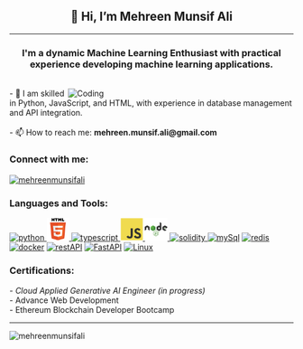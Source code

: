 <h2 align="center">👋 Hi, I’m Mehreen Munsif Ali</h2>
<hr>
<h3 align="center">I'm a dynamic Machine Learning Enthusiast with practical experience developing machine learning applications.</h3><br>
<img align="right" alt="Coding" width="400" src="https://cdn1.kibrispdr.org/data/14/coding-gif-24.gif">
- 🌱 I am skilled in Python, JavaScript, and HTML, with experience in database management and API integration.</b><br><br>
- 📫 How to reach me: <b>mehreen.munsif.ali@gmail.com</b>

<h3 align="left">Connect with me:</h3>
<p align="left">
<a href="https://linkedin.com/in/mehreenmunsifali" target="blank"><img align="center" src="https://raw.githubusercontent.com/rahuldkjain/github-profile-readme-generator/master/src/images/icons/Social/linked-in-alt.svg" alt="mehreenmunsifali" height="30" width="40" /></a>
</p>

<h3 align="left">Languages and Tools:</h3>
<p align="left"> <a href="https://en.m.wikipedia.org/wiki/File:Python-logo-notext.svg" target="_blank" rel="noreferrer" title="Python"> <img src="https://upload.wikimedia.org/wikipedia/commons/c/c3/Python-logo-notext.svg" alt="python" width="40" height="40"/> </a> <a href="https://www.w3.org/html/" target="_blank" rel="noreferrer" title="HTML"> <img src="https://raw.githubusercontent.com/devicons/devicon/master/icons/html5/html5-original-wordmark.svg" alt="html5" width="40" height="40"/> </a> <a href="https://logotyp.us/logo/typescript/" target="_blank" rel="noreferrer" title="TypeScript"> <img src="https://logotyp.us/file/typescript.svg" alt="typescript" width="55" height="55"/> </a> <a href="https://developer.mozilla.org/en-US/docs/Web/JavaScript" target="_blank" rel="noreferrer"> <img src="https://raw.githubusercontent.com/devicons/devicon/master/icons/javascript/javascript-original.svg" title="JavaScript" alt="javascript" width="40" height="40"/> </a> <a href="https://nodejs.org" target="_blank" rel="noreferrer" title="NodeJS"> <img src="https://raw.githubusercontent.com/devicons/devicon/master/icons/nodejs/nodejs-original-wordmark.svg" alt="nodejs" width="40" height="40"/> </a> <a href="https://docs.soliditylang.org/en/v0.8.23/" target="_blank" rel="noreferrer" title="Solidity"> <img src="https://download.logo.wine/logo/Solidity/Solidity-Logo.wine.png" alt="solidity" width="55" height="45"/> </a> <a href="https://www.pngwing.com/en/search?q=mysql#google_vignette" target="_blank" rel="noreferrer" title="MySQL"> <img src="https://w7.pngwing.com/pngs/747/798/png-transparent-mysql-logo-mysql-database-web-development-computer-software-dolphin-marine-mammal-animals-text-thumbnail.png" alt="mySql" width="40" height="40"/></a> <a href="https://www.logo.wine/logo/Redis" target="_blank" rel="noreferrer" title="redis"> <img src="https://www.logo.wine/a/logo/Redis/Redis-Logo.wine.svg" alt="redis" width="55" height="45"/></a> <a href="https://logos-world.net/docker-logo/" target="_blank" rel="noreferrer" title="Docker"> <img src="https://logos-world.net/wp-content/uploads/2021/02/Docker-Logo-700x394.png" alt="docker" width="55" height="45"/></a> <a href="https://medium.com/@eya.abbassi11/mastering-restful-api-design-with-node-js-and-express-a-backend-engineers-guide-08c4723d93eb" target="_blank" rel="noreferrer" title="RestAPI"> <img src="https://miro.medium.com/v2/resize:fit:720/format:webp/1*CiVW0IQDeLIYO8uXrd-8dw.png" alt="restAPI" width="40" height="40"/></a> <a href="https://fastapi.tiangolo.com/" target="_blank" rel="noreferrer" title="FastAPI"> <img src="https://fastapi.tiangolo.com/img/logo-margin/logo-teal.png" alt="FastAPI" width="55" height="35"/></a> <a href="https://en.logodownload.org/linux-logo/" target="_blank" rel="noreferrer" title="Linux"> <img src="https://logodownload.org/wp-content/uploads/2022/05/linux-logo-0.png" alt="Linux" width="55" height="45"/></a> </p>

<h3 align="left">Certifications:</h3>
- <i>Cloud Applied Generative AI Engineer (in progress)</i><br>
- Advance Web Development<br>
- Ethereum Blockchain Developer Bootcamp<br>
<hr>


<p><img align="left" src="https://github-readme-stats.vercel.app/api/top-langs?username=mehreenmunsifali&show_icons=true&locale=en&layout=compact" alt="mehreenmunsifali" /></p>

<!---
MehreenMunsifAli/MehreenMunsifAli is a ✨ special ✨ repository because its `README.md` (this file) appears on your GitHub profile.
You can click the Preview link to take a look at your changes.
--->
